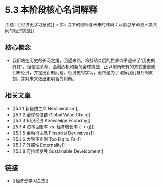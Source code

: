 # 5.3 本阶段核心名词解释

主题：[[经济史学习总览]] > [[5. 当下的回响与未来的赌局：从信息革命到人类共同的经济挑战]]

## 核心概念

- 我们站在历史的长河之尾，回望来路。冷战结束后的世界似乎迎来了“历史的终结”，但信息革命、金融危机和新的全球挑战，正以前所未有的方式重塑我们的经济，并提出新的问题。经济史的学习，最终是为了理解我们身处的此刻，并对未来做出更明智的判断。

## 相关文章

- [[5.3.1 新自由主义 Neoliberalism]]
- [[5.3.2 全球价值链 Global Value Chain]]
- [[5.3.3 知识经济 Knowledge Economy]]
- [[5.3.4 资本回报率 vs. 经济增长率 (r > g)]]
- [[5.3.5 金融衍生品 Financial Derivatives]]
- [[5.3.6 大到不能倒 Too Big to Fail]]
- [[5.3.7 外部性 Externality]]
- [[5.3.8 可持续发展 Sustainable Development]]

## 链接

- [[经济史学习总览]]
